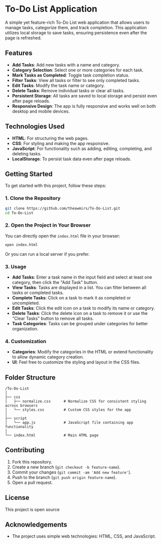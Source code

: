 # To-Do List Application

A simple yet feature-rich To-Do List web application that allows users to manage tasks, categorize them, and track completion. This application utilizes local storage to save tasks, ensuring persistence even after the page is refreshed.

## Features

- **Add Tasks**: Add new tasks with a name and category.
- **Category Selection**: Select one or more categories for each task.
- **Mark Tasks as Completed**: Toggle task completion status.
- **Filter Tasks**: View all tasks or filter to see only completed tasks.
- **Edit Tasks**: Modify the task name or category.
- **Delete Tasks**: Remove individual tasks or clear all tasks.
- **Persistent Storage**: All tasks are saved to local storage and persist even after page reloads.
- **Responsive Design**: The app is fully responsive and works well on both desktop and mobile devices.

## Technologies Used

- **HTML**: For structuring the web pages.
- **CSS**: For styling and making the app responsive.
- **JavaScript**: For functionality such as adding, editing, completing, and deleting tasks.
- **LocalStorage**: To persist task data even after page reloads.

## Getting Started

To get started with this project, follow these steps:

### 1. Clone the Repository

```bash
git clone https://github.com/theawmirs/To-Do-List.git
cd To-Do-List
```

### 2. Open the Project in Your Browser

You can directly open the `index.html` file in your browser:

```bash
open index.html
```

Or you can run a local server if you prefer.

### 3. Usage

- **Add Tasks**: Enter a task name in the input field and select at least one category, then click the "Add Task" button.
- **View Tasks**: Tasks are displayed in a list. You can filter between all tasks or completed tasks.
- **Complete Tasks**: Click on a task to mark it as completed or uncompleted.
- **Edit Tasks**: Click the edit icon on a task to modify its name or category.
- **Delete Tasks**: Click the delete icon on a task to remove it or use the "Clear Tasks" button to remove all tasks.
- **Task Categories**: Tasks can be grouped under categories for better organization.

### 4. Customization

- **Categories**: Modify the categories in the HTML or extend functionality to allow dynamic category creation.
- **UI**: Feel free to customize the styling and layout in the CSS files.

## Folder Structure

```
/To-Do-List
│
├── css
│   ├── normalize.css      # Normalize CSS for consistent styling across browsers
│   └── styles.css         # Custom CSS styles for the app
│
├── script
│   └── app.js             # JavaScript file containing app functionality
│
└── index.html             # Main HTML page
```

## Contributing

1. Fork this repository.
2. Create a new branch (`git checkout -b feature-name`).
3. Commit your changes (`git commit -am 'Add new feature'`).
4. Push to the branch (`git push origin feature-name`).
5. Open a pull request.

## License

This project is open source

## Acknowledgements

- The project uses simple web technologies: HTML, CSS, and JavaScript.
